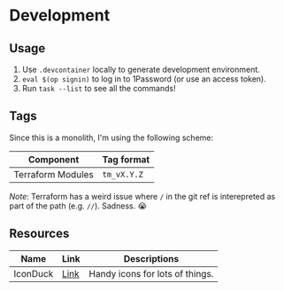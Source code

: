 # Development

## Usage
1. Use `.devcontainer` locally to generate development environment.
2. `eval $(op signin)` to log in to 1Password (or use an access token).
3. Run `task --list` to see all the commands!

## Tags

Since this is a monolith, I'm using the following scheme:

| Component | Tag format |
|-----------|------------|
| Terraform Modules | `tm_vX.Y.Z` |

*Note*: Terraform has a weird issue where `/` in the git ref is interepreted as part of the path (e.g. `//`).  Sadness. 😭

## Resources

| Name | Link | Descriptions |
|------|------|--------------|
| IconDuck | [Link](https://iconduck.com) | Handy icons for lots of things. |
